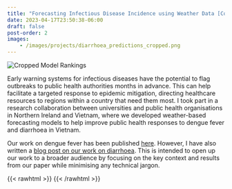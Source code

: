 ```yaml
---
title: "Forecasting Infectious Disease Incidence using Weather Data [Complete]"
date: 2023-04-17T23:50:38-06:00
draft: false
post-order: 2
images: 
    - /images/projects/diarrhoea_predictions_cropped.png
---
```


![Cropped Model Rankings](/images/projects/diarrhoea_predictions_cropped.png)

<!-- [Link to Related Blog Post](/blog/climate-sensitive-diseases/) -->

Early warning systems for infectious diseases have the potential to flag outbreaks to public health authorities months in advance. This can help facilitate a targeted response to epidemic mitigation, directing healthcare resources to regions within a country that need them most. I took part in a research collaboration between universities and public health organisations in Northern Ireland and Vietnam, where we developed weather-based forecasting models to help improve public health responses to dengue fever and diarrhoea in Vietnam. 

Our work on dengue fever has been published [here](https://journals.plos.org/plosntds/article?id=10.1371/journal.pntd.0010509). However, I have also written a [blog post on our work on diarrhoea](/blog/climate-sensitive-diseases/). This is intended to open up our work to a broader audience by focusing on the key context and results from our paper while minimising any technical jargon. 

{{< rawhtml >}}
    <style>
        .content {
            margin-top: -3rem}
    </style>
{{< /rawhtml >}}